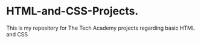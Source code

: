 # HTML-and-CSS-Projects.
This is my repository for The Tech Academy projects regarding basic HTML and CSS
